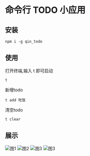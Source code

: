 # 命令行 TODO 小应用
## 安装
```
npm i -g qin_todo
```
## 使用
打开终端,输入 t 即可启动
```
t
```

新增todo
```
t add 吃饭
```

清空todo
```
t clear
```
## 展示
![图1](https://www.bakenray.com/qin_todo/images/img_1.png)
![图2](https://www.bakenray.com/qin_todo/images/img_2.png)
![图3](https://www.bakenray.com/qin_todo/images/img_3.png)
![图3](https://www.bakenray.com/qin_todo/images/img_4.png)

